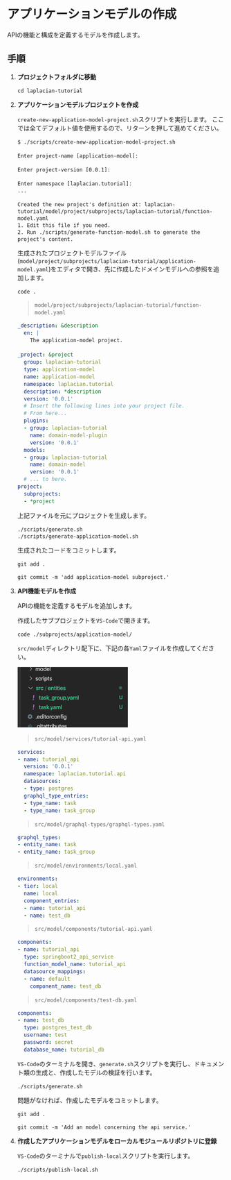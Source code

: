 # アプリケーションモデルの作成

APIの機能と構成を定義するモデルを作成します。

## 手順

1. **プロジェクトフォルダに移動**

    ```console
    cd laplacian-tutorial
    ```

2. **アプリケーションモデルプロジェクトを作成**

    `create-new-application-model-project.sh`スクリプトを実行します。
    ここでは全てデフォルト値を使用するので、リターンを押して進めてください。

    ```console
    $ ./scripts/create-new-application-model-project.sh

    Enter project-name [application-model]:

    Enter project-version [0.0.1]:

    Enter namespace [laplacian.tutorial]:
    ...

    Created the new project's definition at: laplacian-tutorial/model/project/subprojects/laplacian-tutorial/function-model.yaml
    1. Edit this file if you need.
    2. Run ./scripts/generate-function-model.sh to generate the project's content.
    ```

    生成されたプロジェクトモデルファイル(`model/project/subprojects/laplacian-tutorial/application-model.yaml`)をエディタで開き、先に作成したドメインモデルへの参照を追加します。

    ```console
    code .
    ```

    > `model/project/subprojects/laplacian-tutorial/function-model.yaml`

    ```yaml
    _description: &description
      en: |
        The application-model project.

    _project: &project
      group: laplacian-tutorial
      type: application-model
      name: application-model
      namespace: laplacian.tutorial
      description: *description
      version: '0.0.1'
      # Insert the following lines into your project file.
      # From here...
      plugins:
      - group: laplacian-tutorial
        name: domain-model-plugin
        version: '0.0.1'
      models:
      - group: laplacian-tutorial
        name: domain-model
        version: '0.0.1'
      # ... to here.
    project:
      subprojects:
      - *project
    ```

    上記ファイルを元にプロジェクトを生成します。

    ```console
    ./scripts/generate.sh
    ./scripts/generate-application-model.sh
    ```

    生成されたコードをコミットします。

    ```console
    git add .
    ```

    ```console
    git commit -m 'add application-model subproject.'
    ```

3. **API機能モデルを作成**

    APIの機能を定義するモデルを追加します。

    作成したサブプロジェクトを`VS-Code`で開きます。

    ```console
    code ./subprojects/application-model/
    ```

    `src/model`ディレクトリ配下に、下記の各`Yaml`ファイルを作成してください。

    ![src-dir-explorer](./images/src-dir-explorer.png)

    > `src/model/services/tutorial-api.yaml`

    ```yaml
    services:
    - name: tutorial_api
      version: '0.0.1'
      namespace: laplacian.tutorial.api
      datasources:
      - type: postgres
      graphql_type_entries:
      - type_name: task
      - type_name: task_group
    ```

    > `src/model/graphql-types/graphql-types.yaml`

    ```yaml
    graphql_types:
    - entity_name: task
    - entity_name: task_group
    ```

    > `src/model/environments/local.yaml`

    ```yaml
    environments:
    - tier: local
      name: local
      component_entries:
      - name: tutorial_api
      - name: test_db
    ```

    > `src/model/components/tutorial-api.yaml`

    ```yaml
    components:
    - name: tutorial_api
      type: springboot2_api_service
      function_model_name: tutorial_api
      datasource_mappings:
      - name: default
        component_name: test_db
    ```

    > `src/model/components/test-db.yaml`

    ```yaml
    components:
    - name: test_db
      type: postgres_test_db
      username: test
      password: secret
      database_name: tutorial_db
    ```

    `VS-Code`のターミナルを開き、`generate.sh`スクリプトを実行し、ドキュメント類の生成と、作成したモデルの検証を行います。

    ```console
    ./scripts/generate.sh
    ```

    問題がなければ、作成したモデルをコミットします。

    ```console
    git add .
    ```

    ```console
    git commit -m 'Add an model concerning the api service.'
    ```

4. **作成したアプリケーションモデルをローカルモジュールリポジトリに登録**

    `VS-Code`のターミナルで`publish-local`スクリプトを実行します。

    ```console
    ./scripts/publish-local.sh
    ```
